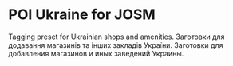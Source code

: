 # POI Ukraine for JOSM

Tagging preset for Ukrainian shops and amenities.
Заготовки для додавання магазинів та інших закладів України.
Заготовки для добавления магазинов и иных заведений Украины.
